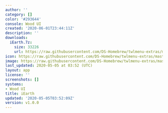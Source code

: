 ```yaml
---
author: ''
category: []
color: '#293644'
console: Wood UI
created: '2020-06-01T23:44:11Z'
description: ''
downloads:
  iEarth.7z:
    size: 33226
    url: https://raw.githubusercontent.com/DS-Homebrew/twlmenu-extras/master/_nds/TWiLightMenu/akmenu/themes/iEarth.7z
icon: https://raw.githubusercontent.com/DS-Homebrew/twlmenu-extras/master/_nds/TWiLightMenu/akmenu/themes/meta/iEarth/icon.png
image: https://raw.githubusercontent.com/DS-Homebrew/twlmenu-extras/master/_nds/TWiLightMenu/akmenu/themes/meta/iEarth/icon.png
last_updated: 2020-05-05 at 03:52 (UTC)
layout: app
license: ''
screenshots: []
systems:
- Wood UI
title: iEarth
updated: '2020-05-05T03:52:09Z'
version: v1.0.0
---
```

